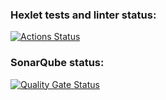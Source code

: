 ### Hexlet tests and linter status:
[![Actions Status](https://github.com/valentin-osadchii/java-project-61/actions/workflows/hexlet-check.yml/badge.svg)](https://github.com/valentin-osadchii/java-project-61/actions)
### SonarQube status:
[![Quality Gate Status](https://sonarcloud.io/api/project_badges/measure?project=valentin-osadchii_java-project-61&metric=alert_status)](https://sonarcloud.io/summary/new_code?id=valentin-osadchii_java-project-61)

